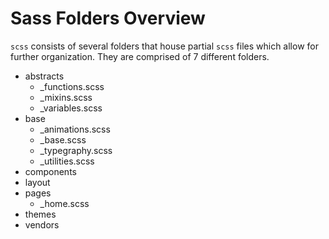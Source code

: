 # Sass Folders Overview

`scss` consists of several folders that house partial `scss` files which allow for further organization. They are comprised of 7 different folders.

- abstracts
  - \_functions.scss
  - \_mixins.scss
  - \_variables.scss
- base
  - \_animations.scss
  - \_base.scss
  - \_typegraphy.scss
  - \_utilities.scss
- components
- layout
- pages
  - \_home.scss
- themes
- vendors
